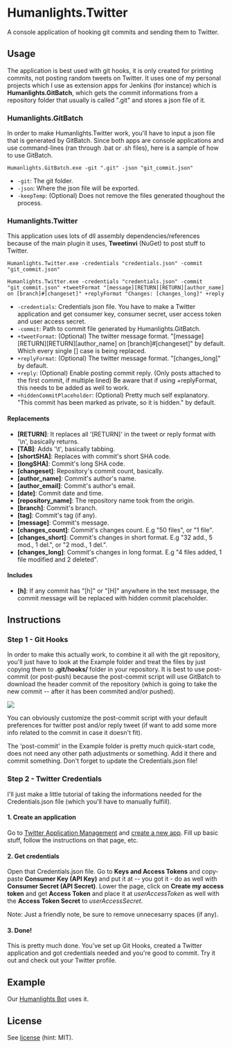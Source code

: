 # Humanlights.Twitter
A console application of hooking git commits and sending them to Twitter.

## Usage
The application is best used with git hooks, it is only created for printing commits, not posting random tweets on Twitter.
It uses one of my personal projects which I use as extension apps for Jenkins (for instance) which is **Humanlights.GitBatch**, which gets the commit informations from a repository folder that usually is called ".git" and stores a json file of it.

### Humanlights.GitBatch
In order to make Humanlights.Twitter work, you'll have to input a json file that is generated by GitBatch. 
Since both apps are console applications and use command-lines (ran through .bat or .sh files), here is a sample of how to use GitBatch.
<p><code>Humanlights.GitBatch.exe -git ".git" -json "git_commit.json"</code></p>

- <code>-git</code>: The git folder.
- <code>-json</code>: Where the json file will be exported.
- <code>-keepTemp</code>: (Optional) Does not remove the files generated thoughout the process.

### Humanlights.Twitter
This application uses lots of dll assembly dependencies/references because of the main plugin it uses, **Tweetinvi** (NuGet) to post stuff to Twitter.
<p><code>Humanlights.Twitter.exe -credentials "credentials.json" -commit "git_commit.json" </code></p>
<p><code>Humanlights.Twitter.exe -credentials "credentials.json" -commit "git_commit.json" +tweetFormat "[message][RETURN][RETURN][author_name] on [branch]#[changeset]" +replyFormat "Changes: [changes_long]" +reply</code></p>

- <code>-credentials</code>: Credentials json file. You have to make a Twitter application and get consumer key, consumer secret, user access token and user access secret.
- <code>-commit</code>: Path to commit file generated by Humanlights.GitBatch.
- <code>+tweetFormat</code>: (Optional) The twitter message format. "[message][RETURN][RETURN][author_name] on [branch]#[changeset]" by default. Which every single [] case is being replaced.
- <code>+replyFormat</code>: (Optional) The twitter message format. "[changes_long]" by default.
- <code>+reply</code>: (Optional) Enable posting commit reply. (Only posts attached to the first commit, if multiple lined) Be aware that if using +replyFormat, this needs to be added as well to work.
- <code>+hiddenCommitPlaceholder</code>: (Optional) Pretty much self explanatory. "This commit has been marked as private, so it is hidden." by default.

#### Replacements
- **[RETURN]**: It replaces all '[RETURN]' in the tweet or reply format with '\n', basically returns.
- **[TAB]**: Adds '\t', basically tabbing.
- **[shortSHA]**: Replaces with commit's short SHA code.
- **[longSHA]**: Commit's long SHA code.
- **[changeset]**: Repository's commit count, basically.
- **[author_name]**: Commit's author's name.
- **[author_email]**: Commit's author's email.
- **[date]**: Commit date and time.
- **[repository_name]**: The repository name took from the origin.
- **[branch]**: Commit's branch.
- **[tag]**: Commit's tag (if any).
- **[message]**: Commit's message.
- **[changes_count]**: Commit's changes count. E.g "50 files", or "1 file".
- **[changes_short]**: Commit's changes in short format. E.g "32 add., 5 mod., 1 del.", or "2 mod., 1 del.".
- **[changes_long]**: Commit's changes in long format. E.g "4 files added, 1 file modified and 2 deleted".

#### Includes
- **[h]**: If any commit has "[h]" or "[H]" anywhere in the text message, the commit message will be replaced with hidden commit placeholder.

## Instructions
### Step 1 - Git Hooks
In order to make this actually work, to combine it all with the git repository, you'll just have to look at the Example folder and treat the files by just copying them to **.git/hooks/** folder in your repository. It is best to use post-commit (or post-push) because the post-commit script will use GitBatch to download the header commit of the repository (which is going to take the new commit -- after it has been commited and/or pushed).

![](https://i.imgur.com/Tb8OpR4.gif)

You can obviously customize the post-commit script with your default preferences for twitter post and/or reply tweet (if want to add some more info related to the commit in case it doesn't fit).

The 'post-commit' in the Example folder is pretty much quick-start code, does not need any other path adjustments or something. Add it there and commit something. Don't forget to update the Credentials.json file!

### Step 2 - Twitter Credentials
I'll just make a little tutorial of taking the informations needed for the Credentials.json file (which you'll have to manually fulfill).
#### 1. Create an application
Go to [Twitter Application Management](https://apps.twitter.com/) and [create a new app](https://apps.twitter.com/app/new). Fill up basic stuff, follow the instructions on that page, etc.

#### 2. Get credentials
Open that Credentials.json file. Go to **Keys and Access Tokens** and copy-paste **Consumer Key (API Key)** and put it at -- you got it - do as well with **Consumer Secret (API Secret)**. Lower the page, click on **Create my access token** and get **Access Token** and place it at *userAccessToken* as well with the **Access Token Secret** to *userAccessSecret*.

Note: Just a friendly note, be sure to remove unnecesarry spaces (if any).

#### 3. Done!
This is pretty much done. You've set up Git Hooks, created a Twitter application and got credentials needed and you're good to commit. Try it out and check out your Twitter profile. 

## Example
Our [Humanlights Bot](https://twitter.com/HumanlightsBot) uses it.

## License
See [license][License] (hint: MIT).

[License]: https://github.com/Humanlights/Humanlights.Twitter/blob/master/LICENSE